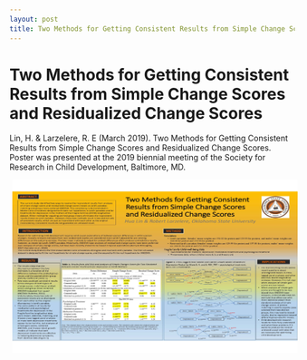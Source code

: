 ```yaml
---
layout: post
title: Two Methods for Getting Consistent Results from Simple Change Scores and Residualized Change Scores
---
```

# Two Methods for Getting Consistent Results from Simple Change Scores and Residualized Change Scores

Lin, H. & Larzelere, R. E (March 2019). Two Methods for Getting Consistent Results from Simple Change Scores and Residualized Change Scores. Poster was presented at the 2019 biennial meeting of the Society for Research in Child Development, Baltimore, MD.

<img style="float: center; width: 1000px; margin: 0px 5px 5px" src="/images/HL_REL_SRCD_2019.jpg">

